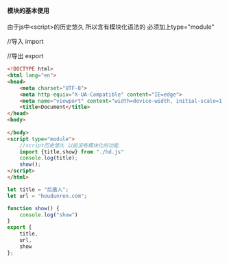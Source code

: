 #### 模块的基本使用

由于js中\<script\>的历史悠久 所以含有模块化语法的 必须加上type="module"

//导入 import

//导出 export

```html
<!DOCTYPE html>
<html lang="en">
<head>
    <meta charset="UTF-8">
    <meta http-equiv="X-UA-Compatible" content="IE=edge">
    <meta name="viewport" content="width=device-width, initial-scale=1.0">
    <title>Document</title>
</head>
<body>
    
</body>
<script type="module">
    //script历史悠久 以前没有模块化的功能
    import {title,show} from "./hd.js"
    console.log(title);
    show();
</script>
</html>
```

```js
let title = "后盾人";
let url = "houdunren.com";

function show() {
    console.log("show")
}
export {
    title,
    url,
    show
};
```


